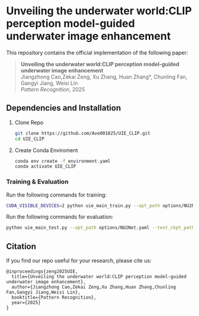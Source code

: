 # Unveiling the underwater world:CLIP perception model-guided underwater image enhancement

This repository contains the official implementation of the following paper:
> **Unveiling the underwater world:CLIP perception model-guided underwater image enhancement**<br>
> Jiangzhong Cao<sup></sup>,Zekai Zeng<sup></sup>, Xu Zhang, Huan Zhang*, Chunling Fan, Gangyi Jiang,  Weisi Lin<sup></sup><br>
> *Pattern Recognition*, 2025<br>

## Dependencies and Installation
1. Clone Repo
    ```bash
    git clone https://github.com/Ave001025/UIE_CLIP.git
    cd UIE_CLIP
    ```

2. Create Conda Enviroment
    ```bash
    conda env create -f environment.yaml
    conda activate UIE_CLIP
    ```

### Training & Evaluation

Run the following commands for training:

```bash
CUDA_VISIBLE_DEVICES=2 python uie_main_train.py --opt_path options/NU2Net.yaml
```

Run the following commands for evaluation:
```bash
python uie_main_test.py --opt_path options/NU2Net.yaml --test_ckpt_path "./uie_output/best_checkpoint.pth" --save_image
```

## Citation
If you find our repo useful for your research, please cite us:
```
@inproceedings{zeng2025UIE,
  title={Unveiling the underwater world:CLIP perception model-guided underwater image enhancement},
  author={Jiangzhong Cao,Zekai Zeng,Xu Zhang,Huan Zhang,Chunling Fan,Gangyi Jiang,Weisi Lin},
  booktitle={Pattern Recognition},
  year={2025}
}
```


